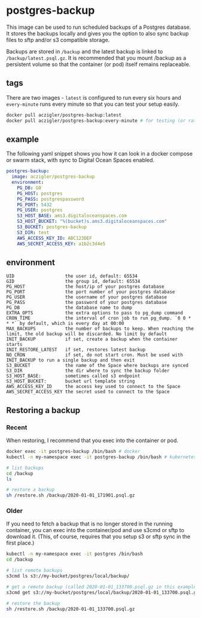 # postgres-backup

This image can be used to run scheduled backups of a Postgres database. It stores the backups locally and gives you the option to also sync backup files to sftp and/or s3 compatible storage.

Backups are stored in `/backup` and the latest backup is linked to `/backup/latest.psql.gz`. It is recommended that you mount /backup as a persistent volume so that the container (or pod) itself remains replaceable.

## tags

There are two images - `latest` is configured to run every six hours and `every-minute` runs every minute so that you can test your setup easily.

```bash
docker pull aczigler/postgres-backup:latest
docker pull aczigler/postgres-backup:every-minute # for testing (or rather frequent backups)
```

## example

The following yaml snippet shows you how it can look in a docker compose or swarm stack, with sync to Digital Ocean Spaces enabled.

```yaml
postgres-backup:
  image: aczigler/postgres-backup
  environment:
    PG_DB: GO
    PG_HOST: postgres
    PG_PASS: postgrespassword
    PG_PORT: 5432
    PG_USER: postgres
    S3_HOST_BASE: ams3.digitaloceanspaces.com
    S3_HOST_BUCKET: "%(bucket)s.ams3.digitaloceanspaces.com"
    S3_BUCKET: postgres-backup
    S3_DIR: test
    AWS_ACCESS_KEY_ID: ABC123DEF
    AWS_SECRET_ACCESS_KEY: a1b2c3d4e5
```

## environment

    UID                   the user id, default: 65534
    GID                   the group id, default: 65534
    PG_HOST               the host/ip of your postgres database
    PG_PORT               the port number of your postgres database
    PG_USER               the username of your postgres database
    PG_PASS               the password of your postgres database
    PG_DB                 the database name to dump
    EXTRA_OPTS            the extra options to pass to pg_dump command
    CRON_TIME             the interval of cron job to run pg_dump. `0 0 * * *` by default, which is every day at 00:00
    MAX_BACKUPS           the number of backups to keep. When reaching the limit, the old backup will be discarded. No limit by default
    INIT_BACKUP           if set, create a backup when the container starts
    INIT_RESTORE_LATEST   if set, restores latest backup
    NO_CRON               if set, do not start cron. Must be used with INIT_BACKUP to run a single backup and then exit
    S3_BUCKET             the name of the Space where backups are synced
    S3_DIR                the dir where to sync the backup folder
    S3_HOST_BASE:         sometimes called s3 endpoint
    S3_HOST_BUCKET:       bucket url template string
    AWS_ACCESS_KEY_ID     the access key used to connect to the Space
    AWS_SECRET_ACCESS_KEY the secret used to connect to the Space

## Restoring a backup

### Recent

When restoring, I recommend that you exec into the container or pod.

```bash
docker exec -it postgres-backup /bin/bash # docker
kubectl -n my-namespace exec -it postgres-backup /bin/bash # kubernetes

# list backups
cd /backup
ls

# restore a backup
sh /restore.sh /backup/2020-01-01_171901.psql.gz
```

### Older

If you need to fetch a backup that is no longer stored in the running container, you can exec into the container/pod and use s3cmd or sftp to download it. (This, of course, requires that you setup s3 or sftp sync in the first place.)

```bash
kubectl -n my-namespace exec -it postgres /bin/bash
cd /backup

# list remote backups
s3cmd ls s3://my-bucket/postgres/local/backup/

# get a remote backup (called 2020-01-01_133700.psql.gz in this example)
s3cmd get s3://my-bucket/postgres/local/backup/2020-01-01_133700.psql.gz

# restore the backup
sh /restore.sh /backup/2020-01-01_133700.psql.gz
```
